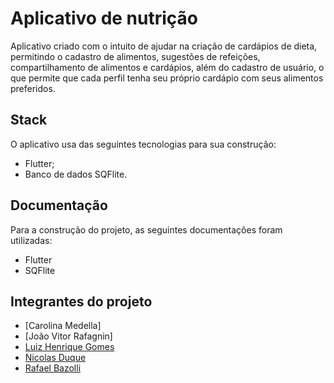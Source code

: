 # Aplicativo de nutrição

Aplicativo criado com o intuito de ajudar na criação de cardápios de dieta, permitindo o cadastro de alimentos, sugestões de refeições, compartilhamento de alimentos e cardápios, além do cadastro de usuário, o que permite que cada perfil tenha seu próprio cardápio com seus alimentos preferidos.

## Stack

O aplicativo usa das seguintes tecnologias para sua construção:

- Flutter;
- Banco de dados SQFlite.

## Documentação

Para a construção do projeto, as seguintes documentações foram utilizadas:

- Flutter
- SQFlite

## Integrantes do projeto
- [Carolina Medella]
- [João Vitor Rafagnin]
- [Luiz Henrique Gomes](https://github.com/silva-luiz)
- [Nicolas Duque](https://github.com/Nicolasduquee)
- [Rafael Bazolli](https://github.com/rafaelbazolli)